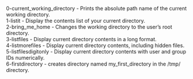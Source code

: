 0-current_working_directory - Prints the absolute path name of the current working directory.   
1-listit - Display the contents list of your current directory.   
2-bring_me_home - Changes the working directory to the user’s root directory.   
3-listfiles - Display current directory contents in a long format.   
4-listmorefiles - Display current directory contents, including hidden files.   
5-listfilesdigitonly - Display current directory contents with user and group IDs numerically.   
6-firstdirectory - creates directory named my_first_directory in the /tmp/ directory.   

